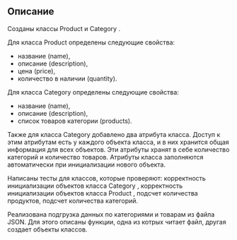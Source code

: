 ## Описание
Созданы классы Product и Category .


Для класса Product определены следующие свойства:
- название (name),
- описание (description),
- цена (price),
- количество в наличии (quantity).

Для класса Category определены следующие свойства:
- название (name),
- описание (description),
- список товаров категории (products).

Также для класса Category добавлено два атрибута класса. 
Доступ к этим атрибутам есть у каждого объекта класса, и в них хранится общая информация для всех объектов.
Эти атрибуты хранят в себе количество категорий и количество товаров.
Атрибуты класса заполняются автоматически при инициализации нового объекта.


Написаны тесты для классов, которые проверяют:
корректность инициализации объектов класса Category ,
корректность инициализации объектов класса Product ,
подсчет количества продуктов,
подсчет количества категорий.


Реализована подгрузка данных по категориями и товарам из файла JSON. 
Для этого описаны функции, одна из котрых читает файл, другая создает объекты классов.